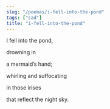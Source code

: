 ```yaml
---
slug: "/poemas/i-fell-into-the-pond"
tags: ["sad"]
title: "i-fell-into-the-pond"
---
```

I fell into the pond,

drowning in 

a mermaid’s hand;

whirling and suffocating

in those irises

that reflect the night sky.